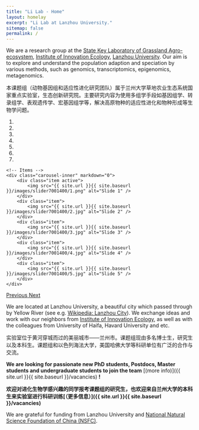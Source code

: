 ```yaml
---
title: "Li Lab - Home"
layout: homelay
excerpt: "Li Lab at Lanzhou University."
sitemap: false
permalink: /
---
```


We are a research group at the [State Key Laboratory of Grassland Agro-ecosystem](http://sklgae.lzu.edu.cn/), [Institute of Innovation Ecology](http://iie.lzu.edu.cn/), [Lanzhou University](http://www.lzu.edu.cn/). Our aim is to explore and understand the population adaption and speciation by various methods, such as genomics, transcriptomics, epigenomics, metagenomics.

本课题组（动物基因组和适应性进化研究团队）属于兰州大学草地农业生态系统国家重点实验室，生态创新研究院。主要研究内容为使用多组学手段如基因组学、转录组学、表观遗传学、宏基因组学等，解决高原物种的适应性进化和物种形成等生物学问题。

<div markdown="0" id="carousel" class="carousel slide" data-ride="carousel" data-interval="4000" data-pause="hover" >
    <!-- Menu -->
    <ol class="carousel-indicators">
        <li data-target="#carousel" data-slide-to="0" class="active"></li>
        <li data-target="#carousel" data-slide-to="1"></li>
        <li data-target="#carousel" data-slide-to="2"></li>
        <li data-target="#carousel" data-slide-to="3"></li>
        <li data-target="#carousel" data-slide-to="4"></li>
        <li data-target="#carousel" data-slide-to="5"></li>
        <li data-target="#carousel" data-slide-to="6"></li>
    </ol>

    <!-- Items -->
    <div class="carousel-inner" markdown="0">
        <div class="item active">
            <img src="{{ site.url }}{{ site.baseurl }}/images/slider7001400/1.png" alt="Slide 1" />
        </div>
        <div class="item">
            <img src="{{ site.url }}{{ site.baseurl }}/images/slider7001400/2.jpg" alt="Slide 2" />
        </div>
        <div class="item">
            <img src="{{ site.url }}{{ site.baseurl }}/images/slider7001400/3.jpg" alt="Slide 3" />
        </div>
        <div class="item">
            <img src="{{ site.url }}{{ site.baseurl }}/images/slider7001400/4.jpg" alt="Slide 4" />
        </div>
        <div class="item">
            <img src="{{ site.url }}{{ site.baseurl }}/images/slider7001400/5.jpg" alt="Slide 5" />
        </div>       
    </div>
  <a class="left carousel-control" href="#carousel" role="button" data-slide="prev">
    <span class="glyphicon glyphicon-chevron-left" aria-hidden="true"></span>
    <span class="sr-only">Previous</span>
  </a>
  <a class="right carousel-control" href="#carousel" role="button" data-slide="next">
    <span class="glyphicon glyphicon-chevron-right" aria-hidden="true"></span>
    <span class="sr-only">Next</span>
  </a>
</div>


We are located at Lanzhou University, a beautiful city which passed through by Yellow River (see e.g. [Wikipedia: Lanzhou City](https://zh.wikipedia.org/wiki/%E5%85%B0%E5%B7%9E%E5%B8%82)). We exchange ideas and work with our neighbors from [Institute of Innovation Ecology](http://iie.lzu.edu.cn/lzupage/B20180912024139.html), as well as with the colleagues from University of Haifa, Havard University and etc.

实验室位于黄河穿城而过的美丽城市——兰州市。课题组现由多名博士生，研究生以及本科生。课题组和以色列海法大学，美国哈佛大学等科研单位有广泛的合作与交流。

 **We are  looking for passionate new PhD students, Postdocs, Master students and undergraduate students to join the team** [(more info)]({{ site.url }}{{ site.baseurl }}/vacancies) **!**

**欢迎对进化生物学感兴趣的同学报考课题组的研究生，也欢迎来自兰州大学的本科生来实验室进行科研训练[（更多信息）]({{ site.url }}{{ site.baseurl }}/vacancies)**

We are grateful for funding from Lanzhou University and [National Natural Science Foundation of China (NSFC)](http://www.nsfc.gov.cn/).

<!--
<figure class="fourth">
  <img src="{{ site.url }}{{ site.baseurl }}/images/logopic/lzu.png" style="width: 200px">
  <img src="{{ site.url }}{{ site.baseurl }}/images/logopic/nsfc.png" style="width: 200px" align="right">
</figure>
-->
